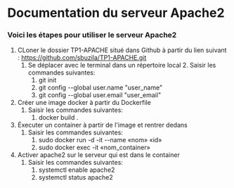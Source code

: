 # Documentation du serveur Apache2
### Voici les étapes pour utiliser le serveur Apache2
1. CLoner le dossier TP1-APACHE situé dans Github à partir du lien suivant : https://github.com/sbuzila/TP1-APACHE.git
	1. Se déplacer avec le terminal dans un répertoire local	2. Saisir les commandes suivantes:
		1. git init
		2. git config --global user.name "user_name"
		3. git config --global user.email "user_email"
2. Créer une image docker à partir du Dockerfile
	1. Saisir les commandes suivantes:
		1. docker build .
3. Éxecuter un container à partir de l'image et rentrer dedans
	1. Saisir les commandes suivantes:
		1. sudo docker run -d -it --name «nom» «id»
		2. sudo docker exec -it «nom_container»
4. Activer apache2 sur le serveur qui est dans le container
	1. Saisir les commandes suivantes:
		1. systemctl enable apache2
		2. systemctl status apache2
